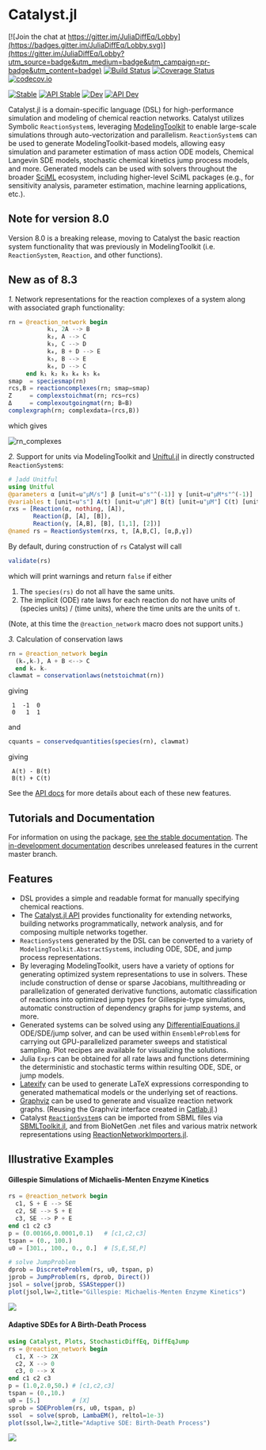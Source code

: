 # Catalyst.jl

[![Join the chat at https://gitter.im/JuliaDiffEq/Lobby](https://badges.gitter.im/JuliaDiffEq/Lobby.svg)](https://gitter.im/JuliaDiffEq/Lobby?utm_source=badge&utm_medium=badge&utm_campaign=pr-badge&utm_content=badge)
[![Build Status](https://github.com/SciML/Catalyst.jl/workflows/CI/badge.svg)](https://github.com/SciML/Catalyst.jl/actions?query=workflow%3ACI)
[![Coverage Status](https://coveralls.io/repos/github/SciML/Catalyst.jl/badge.svg?branch=master)](https://coveralls.io/github/SciML/Catalyst.jl?branch=master)
[![codecov.io](https://codecov.io/gh/SciML/Catalyst.jl/branch/master/graph/badge.svg)](https://codecov.io/gh/SciML/Catalyst.jl)

[![Stable](https://img.shields.io/badge/docs-stable-blue.svg)](https://catalyst.sciml.ai/stable/)
[![API Stable](https://img.shields.io/badge/API-stable-blue.svg)](https://catalyst.sciml.ai/stable/api/catalyst_api/)
[![Dev](https://img.shields.io/badge/docs-dev-blue.svg)](https://catalyst.sciml.ai/dev/)
[![API Dev](https://img.shields.io/badge/API-dev-blue.svg)](https://catalyst.sciml.ai/dev/api/catalyst_api/)

Catalyst.jl is a domain-specific language (DSL) for high-performance simulation
and modeling of chemical reaction networks. Catalyst utilizes Symbolic 
`ReactionSystem`s, leveraging [ModelingToolkit](https://github.com/SciML/ModelingToolkit.jl) to enable large-scale simulations
through auto-vectorization and parallelism. `ReactionSystem`s can be used to
generate ModelingToolkit-based models, allowing easy simulation and
parameter estimation of mass action ODE models, Chemical Langevin SDE models,
stochastic chemical kinetics jump process models, and more. Generated models can
be used with solvers throughout the broader [SciML](https://sciml.ai) ecosystem,
including higher-level SciML packages (e.g., for sensitivity analysis, parameter
estimation, machine learning applications, etc.).

## Note for version 8.0
Version 8.0 is a breaking release, moving to Catalyst the basic
reaction system functionality that was previously in ModelingToolkit (i.e.
`ReactionSystem`, `Reaction`, and other functions). 

## New as of 8.3
*1.* Network representations for the reaction complexes of a system along with
associated graph functionality:
```julia
rn = @reaction_network begin
           k₁, 2A --> B
           k₂, A --> C
           k₃, C --> D
           k₄, B + D --> E
           k₅, B --> E
           k₆, D --> C
     end k₁ k₂ k₃ k₄ k₅ k₆
smap  = speciesmap(rn)
rcs,B = reactioncomplexes(rn; smap=smap)
Z     = complexstoichmat(rn; rcs=rcs)
Δ     = complexoutgoingmat(rn; B=B)
complexgraph(rn; complexdata=(rcs,B))
```
which gives

![rn_complexes](https://user-images.githubusercontent.com/9385167/130252763-4418ba5a-164f-47f7-b512-a768e4f73834.png)

*2.* Support for units via ModelingToolkit and 
[Uniftul.jl](https://github.com/PainterQubits/Unitful.jl) in directly constructed
`ReactionSystem`s:
```julia
# ]add Unitful
using Unitful 
@parameters α [unit=u"μM/s"] β [unit=u"s"^(-1)] γ [unit=u"μM*s"^(-1)]
@variables t [unit=u"s"] A(t) [unit=u"μM"] B(t) [unit=u"μM"] C(t) [unit=u"μM"]
rxs = [Reaction(α, nothing, [A]),
       Reaction(β, [A], [B]),
       Reaction(γ, [A,B], [B], [1,1], [2])]
@named rs = ReactionSystem(rxs, t, [A,B,C], [α,β,γ])
```
By default, during construction of `rs` Catalyst will call
```julia
validate(rs)
```
which will print warnings and return `false` if either
1. The `species(rs)` do not all have the same units.
2. The implicit (ODE) rate laws for each reaction do not have units of (species
   units) / (time units), where the time units are the units of `t`.

(Note, at this time the `@reaction_network` macro does not support units.)

*3.* Calculation of conservation laws 
```julia
rn = @reaction_network begin
  (k₊,k₋), A + B <--> C
  end k₊ k₋
clawmat = conservationlaws(netstoichmat(rn))
```
giving
```
 1  -1  0
 0   1  1
```
and
```julia
cquants = conservedquantities(species(rn), clawmat)
```
giving
```
 A(t) - B(t)
 B(t) + C(t)
```

See the [API docs](https://catalyst.sciml.ai/dev/api/catalyst_api/) for more
details about each of these new features.

## Tutorials and Documentation

For information on using the package, [see the stable
documentation](https://catalyst.sciml.ai/stable/). The [in-development
documentation](https://catalyst.sciml.ai/dev/) describes unreleased features in
the current master branch.

## Features
- DSL provides a simple and readable format for manually specifying chemical
  reactions.
- The [Catalyst.jl API](http://catalyst.sciml.ai/dev/api/catalyst_api) provides
  functionality for extending networks, building networks programmatically, 
  network analysis, and for composing multiple networks together.
- `ReactionSystem`s generated by the DSL can be converted to a variety of
  `ModelingToolkit.AbstractSystem`s, including ODE, SDE, and jump process
  representations.
- By leveraging ModelingToolkit, users have a variety of options for generating
  optimized system representations to use in solvers. These include construction
  of dense or sparse Jacobians, multithreading or parallelization of generated
  derivative functions, automatic classification of reactions into optimized
  jump types for Gillespie-type simulations, automatic construction of
  dependency graphs for jump systems, and more.
- Generated systems can be solved using any
  [DifferentialEquations.jl](https://github.com/SciML/DifferentialEquations.jl)
  ODE/SDE/jump solver, and can be used within `EnsembleProblem`s for carrying
  out GPU-parallelized parameter sweeps and statistical sampling. Plot recipes
  are available for visualizing the solutions.
- Julia `Expr`s can be obtained for all rate laws and functions determining the
  deterministic and stochastic terms within resulting ODE, SDE, or jump models.
- [Latexify](https://github.com/korsbo/Latexify.jl) can be used to generate
  LaTeX expressions corresponding to generated mathematical models or the
  underlying set of reactions.
- [Graphviz](https://graphviz.org/) can be used to generate and visualize
  reaction network graphs. (Reusing the Graphviz interface created in
  [Catlab.jl](https://github.com/AlgebraicJulia/Catlab.jl/).)
- Catalyst [`ReactionSystem`](@ref)s can be imported from SBML files via 
  [SBMLToolkit.jl](https://github.com/SciML/SBMLToolkit.jl), and from BioNetGen .net 
  files and various matrix network representations using 
  [ReactionNetworkImporters.jl](https://github.com/isaacsas/ReactionNetworkImporters.jl).


## Illustrative Examples
#### Gillespie Simulations of Michaelis-Menten Enzyme Kinetics

```julia
rs = @reaction_network begin
  c1, S + E --> SE
  c2, SE --> S + E
  c3, SE --> P + E
end c1 c2 c3
p = (0.00166,0.0001,0.1)   # [c1,c2,c3]
tspan = (0., 100.)
u0 = [301., 100., 0., 0.]  # [S,E,SE,P]

# solve JumpProblem
dprob = DiscreteProblem(rs, u0, tspan, p)
jprob = JumpProblem(rs, dprob, Direct())
jsol = solve(jprob, SSAStepper())
plot(jsol,lw=2,title="Gillespie: Michaelis-Menten Enzyme Kinetics")
```

![](https://user-images.githubusercontent.com/1814174/87864114-3bf9dd00-c932-11ea-83a0-58f38aee8bfb.png)

#### Adaptive SDEs for A Birth-Death Process

```julia
using Catalyst, Plots, StochasticDiffEq, DiffEqJump
rs = @reaction_network begin
  c1, X --> 2X
  c2, X --> 0
  c3, 0 --> X
end c1 c2 c3
p = (1.0,2.0,50.) # [c1,c2,c3]
tspan = (0.,10.)
u0 = [5.]         # [X]
sprob = SDEProblem(rs, u0, tspan, p)
ssol  = solve(sprob, LambaEM(), reltol=1e-3)
plot(ssol,lw=2,title="Adaptive SDE: Birth-Death Process")
```

![](https://user-images.githubusercontent.com/1814174/87864113-3bf9dd00-c932-11ea-8275-f903eef90b91.png)
